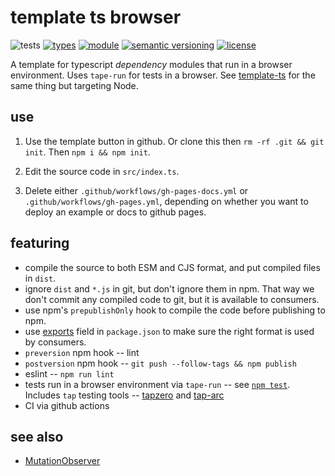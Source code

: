 # template ts browser
![tests](https://github.com/nichoth/template-ts-browser/actions/workflows/nodejs.yml/badge.svg)
[![types](https://img.shields.io/npm/types/@nichoth/catch-links?style=flat-square)](README.md)
[![module](https://img.shields.io/badge/module-ESM%2FCJS-blue?style=flat-square)](README.md)
[![semantic versioning](https://img.shields.io/badge/semver-2.0.0-blue?logo=semver&style=flat-square)](https://semver.org/)
[![license](https://img.shields.io/badge/license-MIT-brightgreen.svg?style=flat-square)](LICENSE)

A template for typescript *dependency* modules that run in a browser environment.
Uses `tape-run` for tests in a browser. See [template-ts](https://github.com/nichoth/template-ts) for the same thing but targeting Node.

## use
1. Use the template button in github. Or clone this then
`rm -rf .git && git init`. Then `npm i && npm init`.

2. Edit the source code in `src/index.ts`.

3. Delete either `.github/workflows/gh-pages-docs.yml` or `.github/workflows/gh-pages.yml`, depending on whether you want to deploy an example or docs to github pages.

## featuring

* compile the source to both ESM and CJS format, and put compiled files in `dist`.
* ignore `dist` and `*.js` in git, but don't ignore them in npm. That way we
  don't commit any compiled code to git, but it is available to consumers.
* use npm's `prepublishOnly` hook to compile the code before publishing to npm.
* use [exports](./package.json#L41) field in `package.json` to make sure the right format is used
  by consumers.
* `preversion` npm hook -- lint
* `postversion` npm hook -- `git push --follow-tags && npm publish`
* eslint -- `npm run lint`
* tests run in a browser environment via `tape-run` -- see [`npm test`](./package.json#L12).
  Includes `tap` testing tools -- [tapzero](https://github.com/bicycle-codes/tapzero)
  and [tap-arc](https://www.npmjs.com/package/tap-arc)
* CI via github actions

## see also

* [MutationObserver](https://developer.mozilla.org/en-US/docs/Web/API/MutationObserver)

